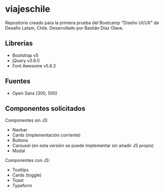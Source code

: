 # viajeschile
Repositorio creado para la primera prueba del Bootcamp "Diseño UI/UX" de Desafío Latam, Chile.
Desarrollado por Bastián Díaz Olave.

## Librerías
- Bootstrap v5
- jQuery v3.6.0
- Font Awesome v5.6.3

## Fuentes
- Open Sans (300, 500)

## Componentes solicitados
Componentes sin JS:
- Navbar
- Cards (implementación corriente)
- Buttons
- Carousel (en esta versión se puede implementar sin añadir JS propio)
- Modal

Componentes con JS:
- Tooltips
- Cards (toggle)
- Toast
- Typeform
